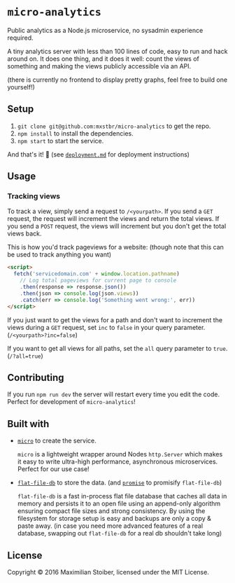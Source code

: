 # `micro-analytics`

Public analytics as a Node.js microservice, no sysadmin experience required.

A tiny analytics server with less than 100 lines of code, easy to run and hack around on. It does one thing, and it does it well: count the views of something and making the views publicly accessible via an API.

(there is currently no frontend to display pretty graphs, feel free to build one yourself!)

## Setup

1. `git clone git@github.com:mxstbr/micro-analytics` to get the repo.
2. `npm install` to install the dependencies.
3. `npm start` to start the service.

And that's it! 🎉 (see [`deployment.md`](./deployment.md) for deployment instructions)

## Usage

### Tracking views

To track a view, simply send a request to `/<yourpath>`. If you send a `GET` request, the request will increment the views and return the total views. If you send a `POST` request, the views will increment but you don't get the total views back.

This is how you'd track pageviews for a website: (though note that this can be used to track anything you want)

```HTML
<script>
  fetch('servicedomain.com' + window.location.pathname)
    // Log total pageviews for current page to console
    .then(response => response.json())
    .then(json => console.log(json.views))
    .catch(err => console.log('Something went wrong:', err))
</script>
```

If you just want to get the views for a path and don't want to increment the views during a `GET` request, set `inc` to `false` in your query parameter. (`/<yourpath>?inc=false`)

If you want to get all views for all paths, set the `all` query parameter to `true`. (`/?all=true`)

## Contributing

If you run `npm run dev` the server will restart every time you edit the code. Perfect for development of `micro-analytics`!

## Built with

- [`micro`](https://github.com/zeit/micro) to create the service.

  `micro` is a lightweight wrapper around Nodes `http.Server` which makes it easy to write ultra-high performance, asynchronous microservices. Perfect for our use case!

- [`flat-file-db`](https://github.com/mafintosh/flat-file-db) to store the data. (and [`promise`](https://github.com/then/promise) to promisify `flat-file-db`)

  `flat-file-db` is a fast in-process flat file database that caches all data in memory and persists it to an open file using an append-only algorithm ensuring compact file sizes and strong consistency. By using the filesystem for storage setup is easy and backups are only a copy & paste away. (in case you need more advanced features of a real database, swapping out `flat-file-db` for a real db shouldn't take long)

## License

Copyright ©️ 2016 Maximilian Stoiber, licensed under the MIT License.
